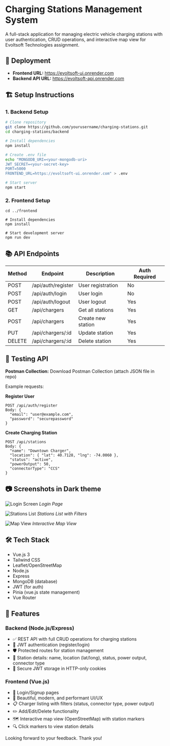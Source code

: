 # Charging Stations Management System

A full-stack application for managing electric vehicle charging stations with user authentication, CRUD operations, and interactive map view for Evoltsoft Technologies assignment.

## 🚀 Deployment

- **Frontend URL:** https://evoltsoft-ui.onrender.com
- **Backend API URL:** https://evoltsoft-api.onrender.com

## 🏗️ Setup Instructions

### 1. Backend Setup

```bash
# Clone repository
git clone https://github.com/yourusername/charging-stations.git
cd charging-stations/backend

# Install dependencies
npm install

# Create .env file
echo "MONGODB_URI=<your-mongodb-uri>
JWT_SECRET=<your-secret-key>
PORT=5000
FRONTEND_URL=https://evoltsoft-ui.onrender.com" > .env

# Start server
npm start
```

### 2. Frontend Setup

```
cd ../frontend

# Install dependencies
npm install

# Start development server
npm run dev
```

## 📚 API Endpoints

| Method | Endpoint           | Description        | Auth Required |
| ------ | ------------------ | ------------------ | ------------- |
| POST   | /api/auth/register | User registration  | No            |
| POST   | /api/auth/login    | User login         | No            |
| POST   | /api/auth/logout   | User logout        | Yes           |
| GET    | /api/chargers      | Get all stations   | Yes           |
| POST   | /api/chargers      | Create new station | Yes           |
| PUT    | /api/chargers/:id  | Update station     | Yes           |
| DELETE | /api/chargers/:id  | Delete station     | Yes           |

## 🧪 Testing API

**Postman Collection:**
Download Postman Collection (attach JSON file in repo)

Example requests:

**Register User**

```
POST /api/auth/register
Body: {
  "email": "user@example.com",
  "password": "securepassword"
}
```

**Create Charging Station**

```
POST /api/stations
Body: {
  "name": "Downtown Charger",
  "location": { "lat": 40.7128, "lng": -74.0060 },
  "status": "active",
  "powerOutput": 50,
  "connectorType": "CCS"
}
```

## 📷 Screenshots in Dark theme

![Login Screen](https://i.postimg.cc/YC6m0BRp/image.png)
_Login Page_

![Stations List](https://i.postimg.cc/9Ft7FjJc/image.png)
_Stations List with Filters_

![Map View](https://i.postimg.cc/vmDgzxMm/image.png)
_Interactive Map View_

## 🛠️ Tech Stack

- Vue.js 3
- Tailwind CSS
- Leaflet/OpenStreetMap
- Node.js
- Express
- MongoDB (database)
- JWT (for auth)
- Pinia (vue.js state management)
- Vue Router

## 🌟 Features

### Backend (Node.js/Express)

- ✅ REST API with full CRUD operations for charging stations
- 🔐 JWT authentication (register/login)
- 🛡️ Protected routes for station management
- 📍 Station details: name, location (lat/long), status, power output, connector type
- 🍪 Secure JWT storage in HTTP-only cookies

### Frontend (Vue.js)

- 👤 Login/Signup pages
- 🏡 Beautiful, modern, and performant UI/UX
- 📋 Charger listing with filters (status, connector type, power output)
- ✏️ Add/Edit/Delete functionality
- 🗺️ Interactive map view (OpenStreetMap) with station markers
- 🔍 Click markers to view station details

Looking forward to your feedback. Thank you!
